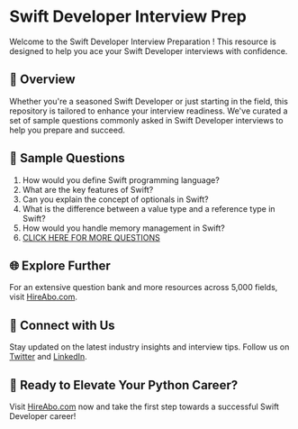 # Swift Developer Interview Prep

Welcome to the Swift Developer Interview Preparation ! This resource is designed to help you ace your Swift Developer interviews with confidence.

## 🚀 Overview

Whether you're a seasoned Swift Developer or just starting in the field, this repository is tailored to enhance your interview readiness. We've curated a set of sample questions commonly asked in Swift Developer interviews to help you prepare and succeed.

## 📝 Sample Questions

1. How would you define Swift programming language?
2. What are the key features of Swift?
3. Can you explain the concept of optionals in Swift?
4. What is the difference between a value type and a reference type in Swift?
5. How would you handle memory management in Swift?
6. [CLICK HERE FOR MORE QUESTIONS](https://hireabo.com/job/0_0_62/Swift%20Developer)

## 🌐 Explore Further

For an extensive question bank and more resources across 5,000 fields, visit [HireAbo.com](https://www.hireabo.com).

## 📱 Connect with Us

Stay updated on the latest industry insights and interview tips. Follow us on [Twitter](https://twitter.com/hireabo) and [LinkedIn](https://www.linkedin.com/in/hire-abo-3609972a8/).

## 🚀 Ready to Elevate Your Python Career?

Visit [HireAbo.com](https://www.hireabo.com) now and take the first step towards a successful Swift Developer career!